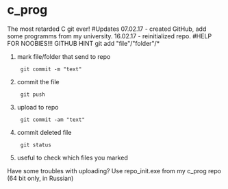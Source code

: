 # c_prog
The most retarded C git ever!
#Updates
07.02.17 - created GitHub, add some programms from my university. 
16.02.17 - reinitialized repo.
#HELP FOR NOOBIES!!! GITHUB HINT
        git add "file"/"folder"/* 	
1. mark file/folder that send to repo

        git commit -m "text" 
2. commit the file

        git push
3. upload to repo

        git commit -am "text" 
4. commit deleted file

        git status 
5. useful to check which files you marked

Have some troubles with uploading? Use repo_init.exe from my c_prog repo (64 bit only, in Russian)